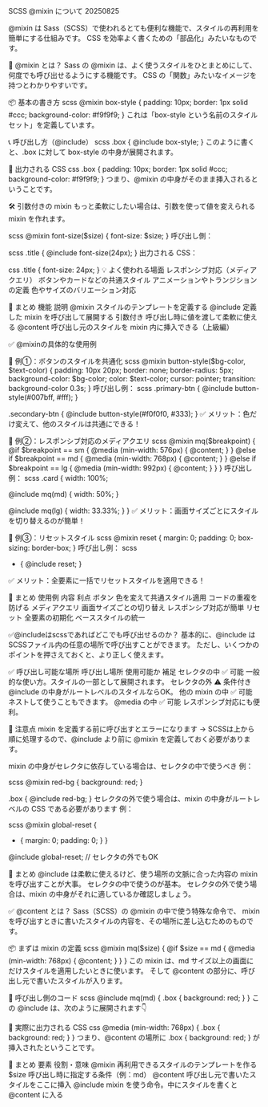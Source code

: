 SCSS @mixin について 20250825

@mixin は Sass（SCSS）で使われるとても便利な機能で、スタイルの再利用を簡単にする仕組みです。
CSS を効率よく書くための「部品化」みたいなものです。

🧩 @mixin とは？
Sass の @mixin は、よく使うスタイルをひとまとめにして、何度でも呼び出せるようにする機能です。 
CSS の「関数」みたいなイメージを持つとわかりやすいです。

📦 基本の書き方
scss
@mixin box-style {
  padding: 10px;
  border: 1px solid #ccc;
  background-color: #f9f9f9;
}
これは「box-style という名前のスタイルセット」を定義しています。

📞 呼び出し方（@include）
scss
.box {
  @include box-style;
}
このように書くと、.box に対して box-style の中身が展開されます。

🧾 出力される CSS
css
.box {
  padding: 10px;
  border: 1px solid #ccc;
  background-color: #f9f9f9;
}
つまり、@mixin の中身がそのまま挿入されるということです。

🛠️ 引数付きの mixin
もっと柔軟にしたい場合は、引数を使って値を変えられる mixin を作れます。

scss
@mixin font-size($size) {
  font-size: $size;
}
呼び出し側：

scss
.title {
  @include font-size(24px);
}
出力される CSS：

css
.title {
  font-size: 24px;
}
💡 よく使われる場面
レスポンシブ対応（メディアクエリ）
ボタンやカードなどの共通スタイル
アニメーションやトランジションの定義
色やサイズのバリエーション対応

🧠 まとめ
機能	    説明
@mixin	    スタイルのテンプレートを定義する
@include	定義した mixin を呼び出して展開する
引数付き	呼び出し時に値を渡して柔軟に使える
@content	呼び出し元のスタイルを mixin 内に挿入できる（上級編）


✅ @mixinの具体的な使用例

🎨 例①：ボタンのスタイルを共通化
scss
@mixin button-style($bg-color, $text-color) {
  padding: 10px 20px;
  border: none;
  border-radius: 5px;
  background-color: $bg-color;
  color: $text-color;
  cursor: pointer;
  transition: background-color 0.3s;
}
呼び出し例：
scss
.primary-btn {
  @include button-style(#007bff, #fff);
}

.secondary-btn {
  @include button-style(#f0f0f0, #333);
}
✅ メリット：色だけ変えて、他のスタイルは共通にできる！

📱 例②：レスポンシブ対応のメディアクエリ
scss
@mixin mq($breakpoint) {
  @if $breakpoint == sm {
    @media (min-width: 576px) { @content; }
  } @else if $breakpoint == md {
    @media (min-width: 768px) { @content; }
  } @else if $breakpoint == lg {
    @media (min-width: 992px) { @content; }
  }
}
呼び出し例：
scss
.card {
  width: 100%;

  @include mq(md) {
    width: 50%;
  }

  @include mq(lg) {
    width: 33.33%;
  }
}
✅ メリット：画面サイズごとにスタイルを切り替えるのが簡単！

🧼 例③：リセットスタイル
scss
@mixin reset {
  margin: 0;
  padding: 0;
  box-sizing: border-box;
}
呼び出し例：
scss
* {
  @include reset;
}

✅ メリット：全要素に一括でリセットスタイルを適用できる！

🧠 まとめ
使用例	        内容	                    利点
ボタン	        色を変えて共通スタイル適用	コードの重複を防げる
メディアクエリ	 画面サイズごとの切り替え	 レスポンシブ対応が簡単
リセット	    全要素の初期化	           ベーススタイルの統一

✅@includeはscssであればどこでも呼び出せるのか？
基本的に、@include は SCSSファイル内の任意の場所で呼び出すことができます。
ただし、いくつかのポイントを押さえておくと、より正しく使えます。

✅ 呼び出し可能な場所
呼び出し場所	    使用可能か	    補足
セレクタの中	    ✅ 可能	    一般的な使い方。スタイルの一部として展開されます。
セレクタの外	    ⚠️ 条件付き	    @include の中身がルートレベルのスタイルならOK。
他の mixin の中	    ✅ 可能	      ネストして使うこともできます。
@media の中	        ✅ 可能	      レスポンシブ対応にも便利。

📌 注意点
mixin を定義する前に呼び出すとエラーになります
→ SCSSは上から順に処理するので、@include より前に @mixin を定義しておく必要があります。

mixin の中身がセレクタに依存している場合は、セレクタの中で使うべき 例：

scss
@mixin red-bg {
  background: red;
}

.box {
  @include red-bg;
}
セレクタの外で使う場合は、mixin の中身がルートレベルの CSS である必要があります 例：

scss
@mixin global-reset {
  * {
    margin: 0;
    padding: 0;
  }
}

@include global-reset; // セレクタの外でもOK

🧠 まとめ
@include は柔軟に使えるけど、使う場所の文脈に合った内容の mixin を呼び出すことが大事。
セレクタの中で使うのが基本。
セレクタの外で使う場合は、mixin の中身がそれに適しているか確認しましょう。


✅ @content とは？
Sass（SCSS）の @mixin の中で使う特殊な命令で、 mixin を呼び出すときに書いたスタイルの内容を、その場所に差し込むためのものです。

📦 まずは mixin の定義
scss
@mixin mq($size) {
  @if $size == md {
    @media (min-width: 768px) {
      @content;
    }
  }
}
この mixin は、md サイズ以上の画面にだけスタイルを適用したいときに使います。
そして @content の部分に、呼び出し元で書いたスタイルが入ります。

🧪 呼び出し側のコード
scss
@include mq(md) {
  .box {
    background: red;
  }
}
この @include は、次のように展開されます👇

🧾 実際に出力される CSS
css
@media (min-width: 768px) {
  .box {
    background: red;
  }
}
つまり、@content の場所に .box { background: red; } が挿入されたということです。

🧠 まとめ
要素	    役割・意味
@mixin	    再利用できるスタイルのテンプレートを作る
$size	    呼び出し時に指定する条件（例：md）
@content	呼び出し元で書いたスタイルをここに挿入
@include	mixin を使う命令。中にスタイルを書くと @content に入る